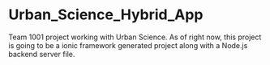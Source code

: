# Urban_Science_Hybrid_App
Team 1001 project working with Urban Science. 
As of right now, this project is going to be a ionic framework generated project along with a Node.js backend server file.
